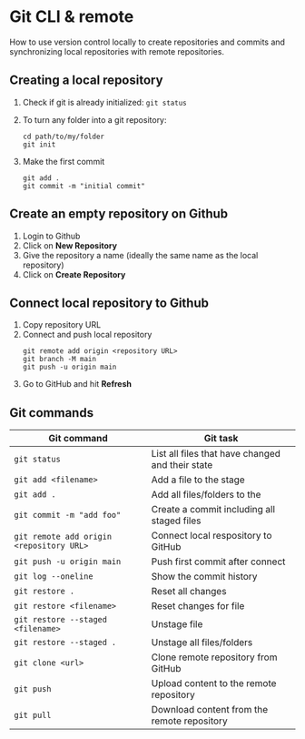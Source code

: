 # Git CLI & remote

How to use version control locally to create repositories and commits and synchronizing local repositories with remote repositories.

## Creating a local repository

1. Check if git is already initialized: `git status`

1. To turn any folder into a git repository:
    ```shell
    cd path/to/my/folder
    git init
    ```
1. Make the first commit
    ```shell
    git add .
    git commit -m "initial commit"
    ```

## Create an empty repository on Github

1. Login to Github
2. Click on **New Repository**
3. Give the repository a name (ideally the same name as the local repository)
4. Click on **Create Repository**

## Connect local repository to Github

1. Copy repository URL
2. Connect and push local repository
    ```shell
    git remote add origin <repository URL>
    git branch -M main
    git push -u origin main
    ```
3. Go to GitHub and hit **Refresh**

## Git commands

| Git command                              | Git task                                         |
| ---------------------------------------- | ------------------------------------------------ |
| `git status`                             | List all files that have changed and their state |
| `git add <filename>`                     | Add a file to the stage                          |
| `git add .`                              | Add all files/folders to the                     |
| `git commit -m "add foo"`                | Create a commit including all staged files       |
| `git remote add origin <repository URL>` | Connect local respository to GitHub              |
| `git push -u origin main`                | Push first commit after connect                  |
| `git log --oneline`                      | Show the commit history                          |
| `git restore .`                          | Reset all changes                                |
| `git restore <filename>`                 | Reset changes for file                           |
| `git restore --staged <filename>`        | Unstage file                                     |
| `git restore --staged .`                 | Unstage all files/folders                        |
| `git clone <url>`                        | Clone remote repository from GitHub              |
| `git push`                               | Upload content to the remote repository          |
| `git pull`                               | Download content from the remote repository      |
